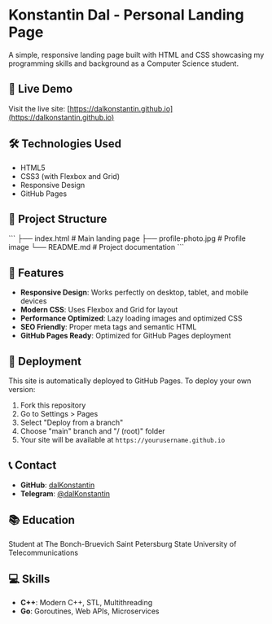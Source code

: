# Konstantin Dal - Personal Landing Page

A simple, responsive landing page built with HTML and CSS showcasing my programming skills and background as a Computer Science student.

## 🚀 Live Demo

Visit the live site: [https://dalkonstantin.github.io](https://dalkonstantin.github.io)

## 🛠️ Technologies Used

- HTML5
- CSS3 (with Flexbox and Grid)
- Responsive Design
- GitHub Pages

## 📁 Project Structure

\`\`\`
├── index.html          # Main landing page
├── profile-photo.jpg   # Profile image
└── README.md          # Project documentation
\`\`\`

## 🎯 Features

- **Responsive Design**: Works perfectly on desktop, tablet, and mobile devices
- **Modern CSS**: Uses Flexbox and Grid for layout
- **Performance Optimized**: Lazy loading images and optimized CSS
- **SEO Friendly**: Proper meta tags and semantic HTML
- **GitHub Pages Ready**: Optimized for GitHub Pages deployment

## 🚀 Deployment

This site is automatically deployed to GitHub Pages. To deploy your own version:

1. Fork this repository
2. Go to Settings > Pages
3. Select "Deploy from a branch"
4. Choose "main" branch and "/ (root)" folder
5. Your site will be available at `https://yourusername.github.io`

## 📞 Contact

- **GitHub**: [dalKonstantin](https://github.com/dalKonstantin)
- **Telegram**: [@dalKonstantin](https://t.me/dalKonstantin)

## 📚 Education

Student at The Bonch-Bruevich Saint Petersburg State University of Telecommunications

## 💻 Skills

- **C++**: Modern C++, STL, Multithreading
- **Go**: Goroutines, Web APIs, Microservices
